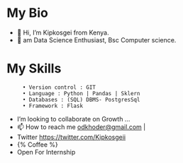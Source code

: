  # My Bio
  
- 👋 Hi, I’m Kipkosgei from Kenya.
- 👀 am Data Science Enthusiast, Bsc Computer science.

# My Skills

         • Version control : GIT
         • Language : Python | Pandas | Sklern
         • Databases : (SQL) DBMS- PostgresSql 
         • Framework : Flask
        
-    I’m looking to collaborate on Growth ...
- 📫 How to reach me odkhoder@gmail.com | 
-    Twitter https://twitter.com/Kipkosgeii
-    {% Coffee %}
-    Open For Internship

<!---
Kipkosgeii
--->
